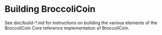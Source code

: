 Building BroccoliCoin
================

See doc/build-*.md for instructions on building the various
elements of the BroccoliCoin Core reference implementation of BroccoliCoin.
